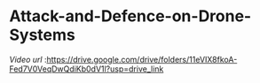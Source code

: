 # Attack-and-Defence-on-Drone-Systems
*Video url*
  :https://drive.google.com/drive/folders/11eVIX8fkoA-Fed7V0VeqDwQdiKb0dV1l?usp=drive_link
